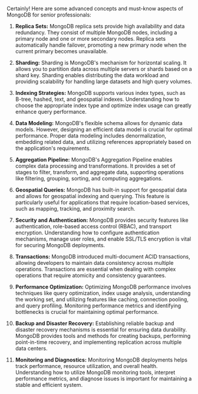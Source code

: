 Certainly! Here are some advanced concepts and must-know aspects of MongoDB for senior professionals:

1. **Replica Sets:** MongoDB replica sets provide high availability and data redundancy. They consist of multiple MongoDB nodes, including a primary node and one or more secondary nodes. Replica sets automatically handle failover, promoting a new primary node when the current primary becomes unavailable.

2. **Sharding:** Sharding is MongoDB's mechanism for horizontal scaling. It allows you to partition data across multiple servers or shards based on a shard key. Sharding enables distributing the data workload and providing scalability for handling large datasets and high query volumes.

3. **Indexing Strategies:** MongoDB supports various index types, such as B-tree, hashed, text, and geospatial indexes. Understanding how to choose the appropriate index type and optimize index usage can greatly enhance query performance.

4. **Data Modeling:** MongoDB's flexible schema allows for dynamic data models. However, designing an efficient data model is crucial for optimal performance. Proper data modeling includes denormalization, embedding related data, and utilizing references appropriately based on the application's requirements.

5. **Aggregation Pipeline:** MongoDB's Aggregation Pipeline enables complex data processing and transformations. It provides a set of stages to filter, transform, and aggregate data, supporting operations like filtering, grouping, sorting, and computing aggregations.

6. **Geospatial Queries:** MongoDB has built-in support for geospatial data and allows for geospatial indexing and querying. This feature is particularly useful for applications that require location-based services, such as mapping, tracking, and proximity search.

7. **Security and Authentication:** MongoDB provides security features like authentication, role-based access control (RBAC), and transport encryption. Understanding how to configure authentication mechanisms, manage user roles, and enable SSL/TLS encryption is vital for securing MongoDB deployments.

8. **Transactions:** MongoDB introduced multi-document ACID transactions, allowing developers to maintain data consistency across multiple operations. Transactions are essential when dealing with complex operations that require atomicity and consistency guarantees.

9. **Performance Optimization:** Optimizing MongoDB performance involves techniques like query optimization, index usage analysis, understanding the working set, and utilizing features like caching, connection pooling, and query profiling. Monitoring performance metrics and identifying bottlenecks is crucial for maintaining optimal performance.

10. **Backup and Disaster Recovery:** Establishing reliable backup and disaster recovery mechanisms is essential for ensuring data durability. MongoDB provides tools and methods for creating backups, performing point-in-time recovery, and implementing replication across multiple data centers.

11. **Monitoring and Diagnostics:** Monitoring MongoDB deployments helps track performance, resource utilization, and overall health. Understanding how to utilize MongoDB monitoring tools, interpret performance metrics, and diagnose issues is important for maintaining a stable and efficient system.